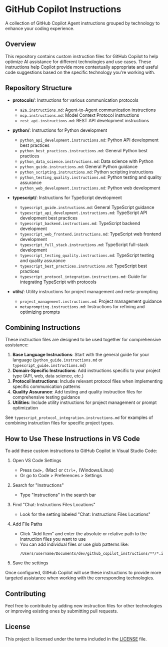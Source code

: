 # GitHub Copilot Instructions

A collection of GitHub Copilot Agent instructions grouped by technology to enhance your coding experience.

## Overview

This repository contains custom instruction files for GitHub Copilot to help optimize AI assistance for different technologies and use cases. These instructions help Copilot provide more contextually appropriate and useful code suggestions based on the specific technology you're working with.

## Repository Structure

- **protocols/**: Instructions for various communication protocols
  - `a2a.instructions.md`: Agent-to-Agent communication instructions
  - `mcp.instructions.md`: Model Context Protocol instructions
  - `rest_api.instructions.md`: REST API development instructions

- **python/**: Instructions for Python development
  - `python_api_development.instructions.md`: Python API development best practices
  - `python_best_practices.instructions.md`: General Python best practices
  - `python_data_science.instructions.md`: Data science with Python
  - `python_guide.instructions.md`: General Python guidance
  - `python_scripting.instructions.md`: Python scripting instructions
  - `python_testing_quality.instructions.md`: Python testing and quality assurance
  - `python_web_development.instructions.md`: Python web development
  
- **typescript/**: Instructions for TypeScript development
  - `typescript_guide.instructions.md`: General TypeScript guidance
  - `typescript_api_development.instructions.md`: TypeScript API development best practices
  - `typescript_backend.instructions.md`: TypeScript backend development
  - `typescript_web_frontend.instructions.md`: TypeScript web frontend development
  - `typescript_full_stack.instructions.md`: TypeScript full-stack development
  - `typescript_testing_quality.instructions.md`: TypeScript testing and quality assurance
  - `typescript_best_practices.instructions.md`: TypeScript best practices
  - `typescript_protocol_integration.instructions.md`: Guide for integrating TypeScript with protocols
  
- **utils/**: Utility instructions for project management and meta-prompting
  - `project_management.instructions.md`: Project management guidance
  - `metaprompting.instructions.md`: Instructions for refining and optimizing prompts

## Combining Instructions

These instruction files are designed to be used together for comprehensive assistance:

1. **Base Language Instructions**: Start with the general guide for your language (`python_guide.instructions.md` or `typescript_guide.instructions.md`)
2. **Domain-Specific Instructions**: Add instructions specific to your project type (API, web, data science, etc.)
3. **Protocol Instructions**: Include relevant protocol files when implementing specific communication patterns
4. **Quality Assurance**: Add testing and quality instruction files for comprehensive testing guidance
5. **Utilities**: Include utility instructions for project management or prompt optimization

See `typescript_protocol_integration.instructions.md` for examples of combining instruction files for specific project types.

## How to Use These Instructions in VS Code

To add these custom instructions to GitHub Copilot in Visual Studio Code:

1. Open VS Code Settings
   - Press `Cmd+,` (Mac) or `Ctrl+,` (Windows/Linux)
   - Or go to Code > Preferences > Settings

2. Search for "Instructions"
   - Type "Instructions" in the search bar

3. Find "Chat: Instructions Files Locations"
   - Look for the setting labeled "Chat: Instructions Files Locations"

4. Add File Paths
   - Click "Add Item" and enter the absolute or relative path to the instruction files you want to use
   - You can add individual files or use glob patterns like:
     ```
     /Users/username/Documents/dev/github_copilot_instructions/**/*.instructions.md
     ```

5. Save the settings

Once configured, GitHub Copilot will use these instructions to provide more targeted assistance when working with the corresponding technologies.

## Contributing

Feel free to contribute by adding new instruction files for other technologies or improving existing ones by submitting pull requests.

## License

This project is licensed under the terms included in the [LICENSE](LICENSE) file.
